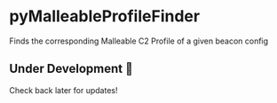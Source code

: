 # pyMalleableProfileFinder
Finds the corresponding Malleable C2 Profile of a given beacon config


## Under Development :construction:
Check back later for updates!